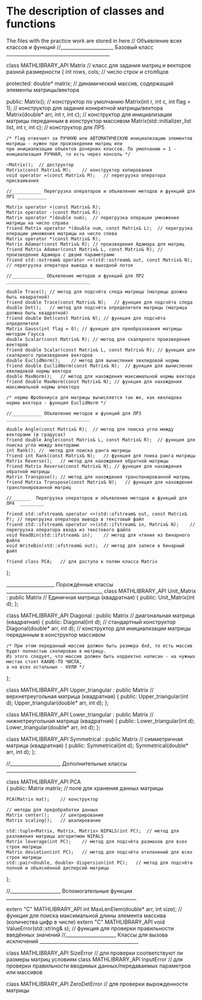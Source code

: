 # The description of classes and functions
The files with the practice work are stored in here
// Объявление всех классов и функций
//______________________ Базовый класс ___________________________________________

class MATHLIBRARY_API Matrix	// класс для задания матриц и векторов разной размерности
{
	int rows, cols;	// число строк и столбцов

protected:
	double* matrix;		// динамический массив, содержащий элементы матрицы/вектора

public:
	Matrix();	// конструктор по умолчанию
	Matrix(int r, int c, int flag = 1);		// конструктор для задания конкретной матрицы/вектора 
	Matrix(double* arr, int r, int c);	// конструктор для инициализации матрицы переданным в конструктор массивом
	Matrix(std::initializer_list<double> list, int r, int c);	// конструктор для ЛР5

	/* flag отвечает за РУЧНУЮ или АВТОМАТИЧЕСКУЮ инициализацию элементов матрицы - нужен при произведении матриц или
	при инициализации объектов дочерних классов. По умолчанию = 1 - инициализация РУЧНАЯ, то есть через консоль */

	~Matrix();	// деструктор
	Matrix(const Matrix& M);	// конструктор копирования
	void operator =(const Matrix& M);	// перегрузка оператора присваивания

	//___________ Перегрузка операторов и объявление методов и функций для ЛР1 ___________

	Matrix operator +(const Matrix& R);
	Matrix operator -(const Matrix& R);
	Matrix operator *(double num);	// перегрузка операции умножения матрицы на число справа
	friend Matrix operator *(double num, const Matrix& L);	// перегрузка операции умножения матрицы на число слева
	Matrix operator *(const Matrix& R);
	Matrix Adamar(const Matrix& R);	// произведения Адамара для матриц
	friend Matrix Adamar(const Matrix& L, const Matrix& R);	// произведение Адамара с двумя параметрами
	friend std::ostream& operator <<(std::ostream& out, const Matrix& N);	// перегрузка оператора вывода в выходной поток

	//____________ Объявление методов и функций для ЛР2 _______________________________

	double Trace();	// метод для подсчёта следа матрицы (матрицы должна быть квадратной)
	friend double Trace(const Matrix& N);	// функция для подсчёта следа
	double Det();	// метод для подсчёта определителя матрицы (матрица должна быть квадратной)
	friend double Det(const Matrix& N);	// функция для подсчёта определителя
	Matrix Gauss(int flag = 0);	// функция для преобразования матрицы методом Гаусса
	double Scalar(const Matrix& R);	// метод для скалярного произведения векторов
	friend double Scalar(const Matrix& L, const Matrix& R);	// функция для скалярного произведения векторов
	double EuclidNorm();	// метод для вычисления эвклидовой нормы
	friend double EuclidNorm(const Matrix& N);	// функция для вычисление евклидовой нормы вектора
	double MaxNorm();	// метод для нахождения максимальной нормы вектора
	friend double MaxNorm(const Matrix& N);	// функция для нахождения максимальной нормы впектора

	/* норма Фробениуса для матрицы вычисляется так же, как евклидова норма вектора - функция EuclidNorm */

	//___________ Объявление методов и функций для ЛР3 _______________________________

	double Angle(const Matrix& R);	// метод для поиска угла между векторами (в градусах)
	friend double Angle(const Matrix& L, const Matrix& R);	// функция для поиска угла между векторами
	int Rank();	//  метод для поиска ранга матрицы
	friend int Rank(const Matrix& N);	// функция для поика ранга матрицы
	Matrix Reverse();	// метод для нахождения обратной матрицы
	friend Matrix Reverse(const Matrix& N);	// функция для нахождения обратной матрицы
	Matrix Transpose();	// метод для нахождения транспонированной матриц
	friend Matrix Transpose(const Matrix& N);	// функция для нахождения транспонированной матриц

	//_______  Перегрузка операторов и объявление методов и функций для ЛР4  _________

	friend std::ofstream& operator <<(std::ofstream& out, const Matrix& P);	// перегрузка оператора вывода в текстовый файл
	friend std::ifstream& operator >>(std::ifstream& in, Matrix& N);	// перегрузка оператора ввода из текстового файла
	void ReadBin(std::ifstream& in);	// метод для чтения из бинарного файла
	void WriteBin(std::ofstream& out);	// метод для записи в бинарный файл

	friend class PCA;	// для доступа к полям класса Matrix
};

____________________ Порождённые классы ________________________________________
class MATHLIBRARY_API Unit_Matrix : public Matrix	// Единичная матрица (квадратная)
{
public:
	Unit_Matrix(int d);
};

class MATHLIBRARY_API Diagonal : public Matrix	// диагональная матрица (квадратная)
{
public:
	Diagonal(int d);		// стандартный конструктор
	Diagonal(double* arr, int d);	// конструктор для инициализации матрицы переданным в конструктор массивом

	/* При этом переданный массив должен быть размера dxd, то есть массив будет полностью скопирован в матрицу.
	Из этого следует, что массив должен быть корректно написан - на нужных местах стоят КАКИЕ-ТО ЧИСЛА,
	а на всех остальных - НУЛИ */
};

class MATHLIBRARY_API Upper_triangular : public Matrix	// верхнетреугольная матрица (квадратная)
{
public:
	Upper_triangular(int d);
	Upper_triangular(double* arr, int d);
};

class MATHLIBRARY_API Lower_triangular : public Matrix	// нижнетреугольная матрица (квадратная)
{
public:
	Lower_triangular(int d);
	Lower_triangular(double* arr, int d);
};

class MATHLIBRARY_API Symmetrical : public Matrix	// симметричная матрица (квадратная)
{
public:
	Symmetrical(int d);
	Symmetrical(double* arr, int d);
};

//_____________________ Дополнительные классы ______________________________________________________

class MATHLIBRARY_API PCA	
{
public:
	Matrix matrix;	// поле для хранения данных матрицы

	PCA(Matrix mat);	// конструктор

	// методы для предобработки данных
	Matrix center();	// центрирование
	Matrix scaling();	// шкалирование

	std::tuple<Matrix, Matrix, Matrix> NIPALS(int PC);	// метод для разложения матрицы алгоритмом NIPALS
	Matrix leverage(int PC);	// метод для подсчёта размахов для всех строк матрицы
	Matrix deviation(int PC);	// метод для подсчёта отклонений для всех строк матрицы
	std::pair<double, double> dispersion(int PC);	// метод для подсчёта полной и объяснённой дисперсий матрицы
};

//_____________________ Вспомогательные функции ______________________________________________________

extern "C" MATHLIBRARY_API int MaxLenElem(double* arr, int size);	// функция для поиска максимальной длины элемента массива (количества цифр в числе)
extern "C" MATHLIBRARY_API void ValueError(std::string& s);		// функция для проверки правильности введённых значений
//_____________________ Классы для вызова исключений _________________________________________

class MATHLIBRARY_API SizeError	// для проверки соответствуют ли размеры матриц условиям
class MATHLIBRARY_API InputError	// для проверки правильности вводимых данных/передаваемых параметров или массивов

class MATHLIBRARY_API ZeroDetError	// для проверки вырожденности матрицы

